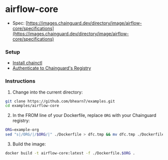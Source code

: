 # airflow-core

- Spec: [https://images.chainguard.dev/directory/image/airflow-core/specifications](https://images.chainguard.dev/directory/image/airflow-core/specifications)

### Setup

- [Install chainctl](https://edu.chainguard.dev/chainguard/chainctl-usage/how-to-install-chainctl/)
- [Authenticate to Chainguard's Registry](https://edu.chainguard.dev/chainguard/chainguard-images/chainguard-registry/authenticating/#authenticating-with-the-chainctl-credential-helper)

### Instructions

1. Change into the current directory:

```sh
git clone https://github.com/bhearn7/examples.git
cd examples/airflow-core
```

2. In the FROM line of your Dockerfile, replace `ORG` with your Chainguard registry:

```sh
ORG=example-org
sed "s|/ORG/|/$ORG/|" ./Dockerfile > dfc.tmp && mv dfc.tmp ./Dockerfile.$ORG
```

3. Build the image:

```sh
docker build -t airflow-core:latest -f ./Dockerfile.$ORG .
```